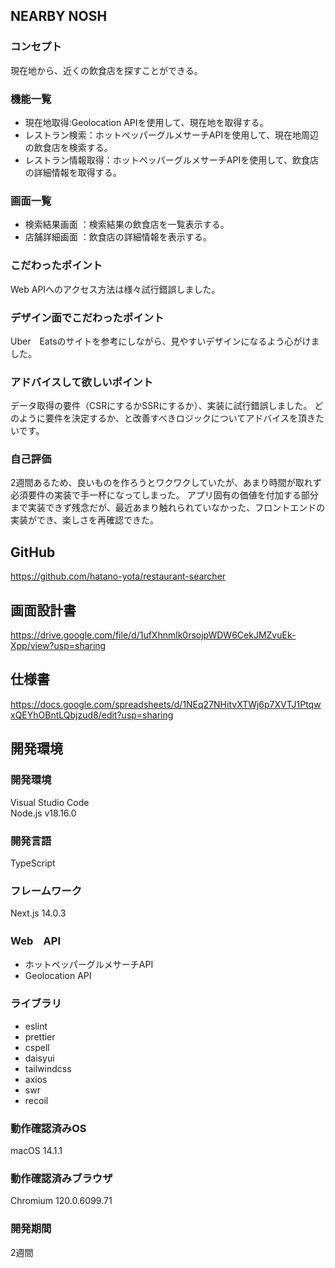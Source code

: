 ## NEARBY NOSH

### コンセプト
現在地から、近くの飲食店を探すことができる。

### 機能一覧
- 現在地取得:Geolocation APIを使用して、現在地を取得する。
- レストラン検索：ホットペッパーグルメサーチAPIを使用して、現在地周辺の飲食店を検索する。
- レストラン情報取得：ホットペッパーグルメサーチAPIを使用して、飲食店の詳細情報を取得する。

### 画面一覧
- 検索結果画面 ：検索結果の飲食店を一覧表示する。
- 店舗詳細画面 ：飲食店の詳細情報を表示する。

### こだわったポイント
Web APIへのアクセス方法は様々試行錯誤しました。

### デザイン面でこだわったポイント
Uber　Eatsのサイトを参考にしながら、見やすいデザインになるよう心がけました。

### アドバイスして欲しいポイント
データ取得の要件（CSRにするかSSRにするか）、実装に試行錯誤しました。
どのように要件を決定するか、と改善すべきロジックについてアドバイスを頂きたいです。

### 自己評価
2週間あるため、良いものを作ろうとワクワクしていたが、あまり時間が取れず必須要件の実装で手一杯になってしまった。
アプリ固有の価値を付加する部分まで実装できず残念だが、最近あまり触れられていなかった、フロントエンドの実装ができ、楽しさを再確認できた。

## GitHub
https://github.com/hatano-yota/restaurant-searcher

## 画面設計書
https://drive.google.com/file/d/1ufXhnmlk0rsojpWDW6CekJMZvuEk-Xpp/view?usp=sharing

## 仕様書
https://docs.google.com/spreadsheets/d/1NEq27NHitvXTWj6p7XVTJ1PtqwxQEYhOBntLQbjzud8/edit?usp=sharing

## 開発環境
### 開発環境
Visual Studio Code <br />
Node.js v18.16.0                                                                                      

### 開発言語
TypeScript

### フレームワーク
Next.js 14.0.3

### Web　API
- ホットペッパーグルメサーチAPI
- Geolocation API

### ライブラリ
- eslint
- prettier
- cspell
- daisyui
- tailwindcss
- axios
- swr
- recoil

### 動作確認済みOS
macOS 14.1.1

### 動作確認済みブラウザ
Chromium 120.0.6099.71

### 開発期間
2週間

